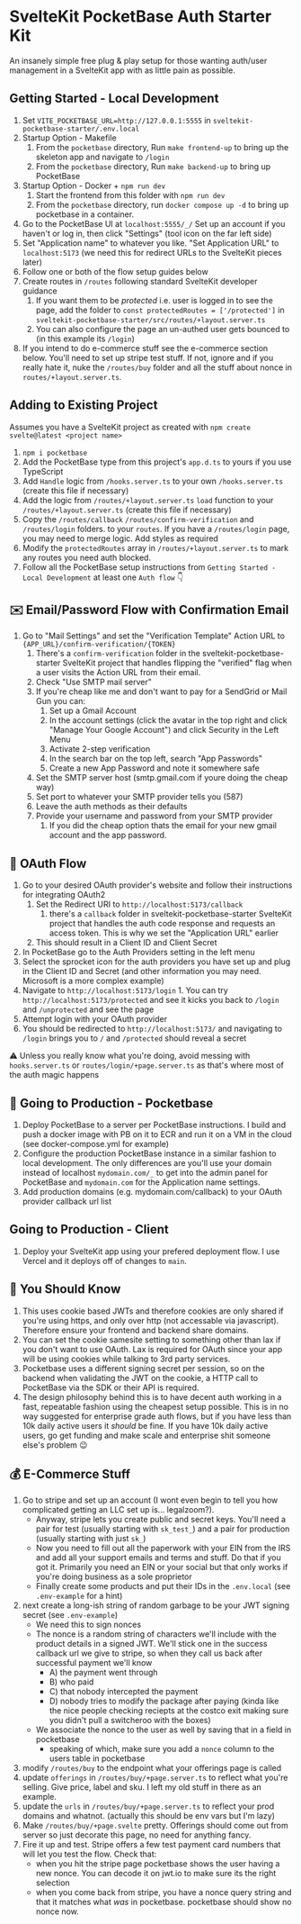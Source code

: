 # SvelteKit PocketBase Auth Starter Kit

An insanely simple free plug & play setup for those wanting auth/user management in a SvelteKit app with as little pain as possible.

## Getting Started - Local Development
1. Set `VITE_POCKETBASE_URL=http://127.0.0.1:5555` in `sveltekit-pocketbase-starter/.env.local`
2. Startup Option - Makefile
   1. From the `pocketbase` directory, Run `make frontend-up` to bring up the skeleton app and navigate to `/login`
   2. From the `pocketbase` directory, Run `make backend-up` to bring up PocketBase
3. Startup Option - Docker + `npm run dev`
   1.  Start the frontend from this folder with `npm run dev`
   2.  From the `pocketbase` directory, run `docker compose up -d` to bring up pocketbase in a container.
4. Go to the PocketBase UI at `localhost:5555/_/` Set up an account if you haven't or log in, then click "Settings" (tool icon on the far left side)
5. Set "Application name" to whatever you like. "Set Application URL" to `localhost:5173` (we need this for redirect URLs to the SvelteKit pieces later)
6. Follow one or both of the flow setup guides below
7. Create routes in `/routes` following standard SvelteKit developer guidance
   1. If you want them to be *protected* i.e. user is logged in to see the page, add the folder to `const protectedRoutes = ['/protected']` in `sveltekit-pocketbase-starter/src/routes/+layout.server.ts`
   2. You can also configure the page an un-authed user gets bounced to (in this example its `/login`)
8. If you intend to do e-commerce stuff see the e-commerce section below. You'll need to set up stripe test stuff. If not, ignore and if you really hate it, nuke the `/routes/buy` folder and all the stuff about nonce in `routes/+layout.server.ts`. 

## Adding to Existing Project
Assumes you have a SvelteKit project as created with `npm create svelte@latest <project name>`
1. `npm i pocketbase`
2. Add the PocketBase type from this project's `app.d.ts` to yours if you use TypeScript
3. Add `Handle` logic from `/hooks.server.ts` to your own `/hooks.server.ts` (create this file if necessary)
4. Add the logic from `/routes/+layout.server.ts` `load` function to your `/routes/+layout.server.ts` (create this file if necessary)
5. Copy the `/routes/callback` `/routes/confirm-verification` and `/routes/login` folders. to your `routes`. If you have a `/routes/login` page, you may need to merge logic. Add styles as required
6. Modify the `protectedRoutes` array in `/routes/+layout.server.ts` to mark any routes you need auth blocked.
7. Follow all the PocketBase setup instructions from `Getting Started - Local Development` at least one `Auth flow` 👇

## ✉️ Email/Password Flow with Confirmation Email
   1. Go to "Mail Settings" and set the "Verification Template" Action URL to `{APP_URL}/confirm-verification/{TOKEN}`
      1. There's a `confirm-verification` folder in the sveltekit-pocketbase-starter SvelteKit project that handles flipping the "verified" flag when a user visits the Action URL from their email.
      2. Check "Use SMTP mail server"
      3. If you're cheap like me and don't want to pay for a SendGrid or Mail Gun you can:
         1. Set up a Gmail Account
         2. In the account settings (click the avatar in the top right and click "Manage Your Google Account") and click Security in the Left Menu
         3. Activate 2-step verification
         4. In the search bar on the top left, search "App Passwords"
         5. Create a new App Password and note it somewhere safe
      4. Set the SMTP server host (smtp.gmail.com if youre doing the cheap way)
      5. Set port to whatever your SMTP provider tells you (587)
      6. Leave the auth methods as their defaults
      7. Provide your username and password from your SMTP provider
         1. If you did the cheap option thats the email for your new gmail account and the app password.

## 🛜 OAuth Flow
   1. Go to your desired OAuth provider's website and follow their instructions for integrating OAuth2
      1. Set the Redirect URI to `http://localhost:5173/callback` 
         1. there's a `callback` folder in sveltekit-pocketbase-starter SvelteKit project that handles the auth code response and requests an access token. This is why we set the "Application URL" earlier
      2. This should result in a Client ID and Client Secret
   2. In PocketBase go to the Auth Providers setting in the left menu
   3. Select the sprocket icon for the auth providers you have set up and plug in the Client ID and Secret (and other information you may need. Microsoft is a more complex example)
   4.  Navigate to `http://localhost:5173/login` 
      1. You can try `http://localhost:5173/protected` and see it kicks you back to `/login` and `/unprotected` and see the page
   5. Attempt login with your OAuth provider
   6. You should be redirected to `http://localhost:5173/` and navigating to `/login` brings you to `/` and `/protected` should reveal a secret

⚠️ Unless you really know what you're doing, avoid messing with `hooks.server.ts` or `routes/login/+page.server.ts` as that's where most of the auth magic happens

## 🚀 Going to Production - Pocketbase
1. Deploy PocketBase to a server per PocketBase instructions. I build and push a docker image with PB on it to ECR and run it on a VM in the cloud (see docker-compose.yml for example)
2. Configure the production PocketBase instance in a similar fashion to local development. The only differences are you'll use your domain instead of localhost `mydomain.com/_` to get into the admin panel for PocketBase and `mydomain.com` for the Application name settings.
3. Add production domains (e.g. mydomain.com/callback) to your OAuth provider callback url list

## Going to Production - Client
1. Deploy your SvelteKit app using your prefered deployment flow. I use Vercel and it deploys off of changes to `main`. 

## 🧠 You Should Know
1. This uses cookie based JWTs and therefore cookies are only shared if you're using https, and only over http (not accessable via javascript). Therefore ensure your frontend and backend share domains.
2. You can set the cookie samesite setting to something other than lax if you don't want to use OAuth. Lax is required for OAuth since your app will be using cookies while talking to 3rd party services.
3. Pocketbase uses a different signing secret per session, so on the backend when validating the JWT on the cookie, a HTTP call to PocketBase via the SDK or their API is required.
4. The design philosophy behind this is to have decent auth working in a fast, repeatable fashion using the cheapest setup possible. This is in no way suggested for enterprise grade auth flows, but if you have less than 10k daily active users it _should_ be fine. If you have 10k daily active users, go get funding and make scale and enterprise shit someone else's problem 😉

## 💰 E-Commerce Stuff
1. Go to stripe and set up an account (I wont even begin to tell you how complicated getting an LLC set up is... legalzoom?).
    * Anyway, stripe lets you create public and secret keys. You'll need a pair for test (usually starting with `sk_test_`) and a pair for production (usually starting with just `sk_`)
    * Now you need to fill out all the paperwork with your EIN from the IRS and add all your support emails and terms and stuff. Do that if you got it. Primarily you need an EIN or your social but that only works if you're doing business as a sole proprietor
    * Finally create some products and put their IDs in the `.env.local` (see `.env-example` for a hint)
2. next create a long-ish string of random garbage to be your JWT signing secret (see `.env-example`)
    * We need this to sign nonces
    * The nonce is a random string of characters we'll include with the product details in a signed JWT. We'll stick one in the success callback url we give to stripe, so when they call us back after successful payment we'll know 
      * A) the payment went through 
      * B) who paid 
      * C) that nobody intercepted the payment 
      * D) nobody tries to modify the package after paying (kinda like the nice people checking reciepts at the costco exit making sure you didn't pull a switcheroo with the boxes)
    * We associate the nonce to the user as well by saving that in a field in pocketbase
      * speaking of which, make sure you add a `nonce` column to the users table in pocketbase
3. modify `/routes/buy` to the endpoint what your offerings page is called
4. update `offerings` in `/routes/buy/+page.server.ts` to reflect what you're selling. Give price, label and sku. I left my old stuff in there as an example.
5. update the `urls` in `/routes/buy/+page.server.ts` to reflect your prod domains and whatnot. (actually this should be env vars but I'm lazy)
6. Make `/routes/buy/+page.svelte` pretty. Offerings should come out from server so just decorate this page, no need for anything fancy.
7. Fire it up and test. Stripe offers a few test payment card numbers that will let you test the flow. Check that:
   * when you hit the stripe page pocketbase shows the user having a new nonce. You can decode it on jwt.io to make sure its the right selection
   * when you come back from stripe, you have a nonce query string and that it matches what _was_ in pocketbase. pocketbase should show no nonce now.
